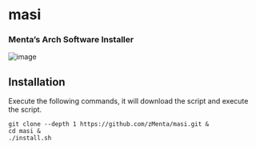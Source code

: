 # masi
### Menta’s Arch Software Installer

![image](https://github.com/zMenta/masi/assets/70714721/8faec381-1907-4d4e-9477-5bcbc2711f13)

## Installation
Execute the following commands, it will download the script and execute the script. 

```
git clone --depth 1 https://github.com/zMenta/masi.git &
cd masi &
./install.sh
```
